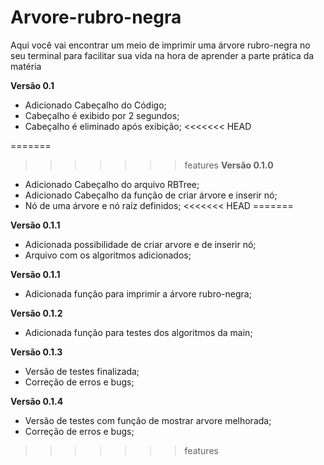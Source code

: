 # Arvore-rubro-negra
Aqui você vai encontrar um meio de imprimir uma árvore rubro-negra no seu terminal para facilitar sua vida na hora de aprender a parte prática da matéria

**Versão 0.1**
- Adicionado Cabeçalho do Código;
- Cabeçalho é exibido por 2 segundos;
- Cabeçalho é eliminado após exibição;
<<<<<<< HEAD

=======
  
>>>>>>> features
**Versão 0.1.0**
- Adicionado Cabeçalho do arquivo RBTree;
- Adicionado Cabeçalho da função de criar árvore e inserir nó;
- Nó de uma árvore e nó raíz definidos;
<<<<<<< HEAD
=======

**Versão 0.1.1**
- Adicionada possibilidade de criar arvore e de inserir nó;
- Arquivo com os algoritmos adicionados;

**Versão 0.1.1**
- Adicionada função para imprimir a árvore rubro-negra;

**Versão 0.1.2**
- Adicionada função para testes dos algoritmos da main;

**Versão 0.1.3**
- Versão de testes finalizada;
- Correção de erros e bugs;

**Versão 0.1.4**
- Versão de testes com função de mostrar arvore melhorada;
- Correção de erros e bugs;
>>>>>>> features
